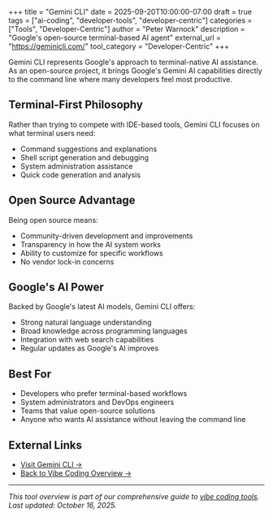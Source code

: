+++
title = "Gemini CLI"
date = 2025-09-20T10:00:00-07:00
draft = true
tags = ["ai-coding", "developer-tools", "developer-centric"]
categories = ["Tools", "Developer-Centric"]
author = "Peter Warnock"
description = "Google's open-source terminal-based AI agent"
external_url = "https://geminicli.com/"
tool_category = "Developer-Centric"
+++

Gemini CLI represents Google's approach to terminal-native AI assistance. As an open-source project, it brings Google's Gemini AI capabilities directly to the command line where many developers feel most productive.

## Terminal-First Philosophy

Rather than trying to compete with IDE-based tools, Gemini CLI focuses on what terminal users need:
- Command suggestions and explanations
- Shell script generation and debugging
- System administration assistance
- Quick code generation and analysis

## Open Source Advantage

Being open source means:
- Community-driven development and improvements
- Transparency in how the AI system works
- Ability to customize for specific workflows
- No vendor lock-in concerns

## Google's AI Power

Backed by Google's latest AI models, Gemini CLI offers:
- Strong natural language understanding
- Broad knowledge across programming languages
- Integration with web search capabilities
- Regular updates as Google's AI improves

## Best For

- Developers who prefer terminal-based workflows
- System administrators and DevOps engineers
- Teams that value open-source solutions
- Anyone who wants AI assistance without leaving the command line

## External Links

- [Visit Gemini CLI →](https://geminicli.com/)
- [Back to Vibe Coding Overview →](/posts/vibe-coding-revolution/)

---

*This tool overview is part of our comprehensive guide to [vibe coding tools](/posts/vibe-coding-revolution/). Last updated: October 16, 2025.*
